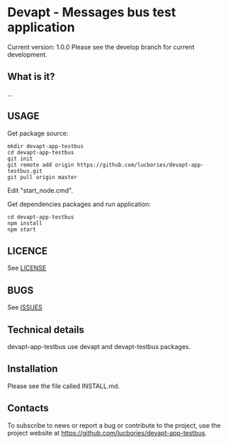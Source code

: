 # Devapt - Messages bus test application

Current version: 1.0.0
Please see the develop branch for current development.



## What is it?

...



## USAGE
Get package source:
```
mkdir devapt-app-testbus
cd devapt-app-testbus
git init
git remote add origin https://github.com/lucbories/devapt-app-testbus.git
git pull origin master
```


Edit "start_node.cmd".


Get dependencies packages and run application:
```
cd devapt-app-testbus
npm install
npm start
```



## LICENCE

See [LICENSE](https://github.com/lucbories/devapt-app-testbus/tree/master/LICENSE)



## BUGS

See [ISSUES](https://github.com/lucbories/devapt-app-testbus/issues)



## Technical details

devapt-app-testbus use devapt and devapt-testbus packages.



## Installation


Please see the file called INSTALL.md.


## Contacts

To subscribe to news or report a bug or contribute to the project, use the project website at https://github.com/lucbories/devapt-app-testbus.
